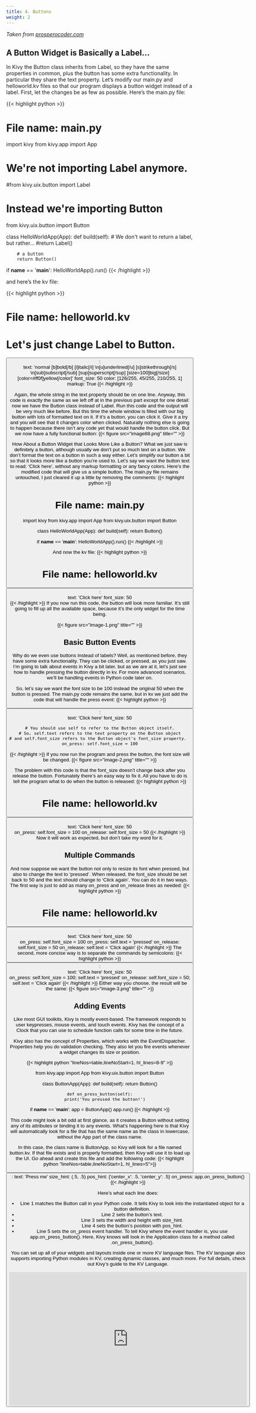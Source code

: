 ```yaml
---
title: 4. Buttons
weight: 2
---
```

*Taken from [prosperocoder.com](https://prosperocoder.com/posts/kivy/kivy-part-3-a-basic-kivy-app/)*


## A Button Widget is Basically a Label…
In Kivy the Button class inherits from Label, so they have the same properties in common, plus the button has some extra functionality. In particular they share the text property. Let’s modify our main.py and helloworld.kv files so that our program displays a button widget instead of a label. First, let the changes be as few as possible. Here’s the main.py file:

{{< highlight python >}}
# File name: main.py

import kivy
from kivy.app import App

# We're not importing Label anymore.
#from kivy.uix.button import Label

# Instead we're importing Button
from kivy.uix.button import Button

class HelloWorldApp(App):
    def build(self):
        # We don't want to return a label, but rather...
        #return Label()

        # a button
        return Button()

if __name__ == '__main__':
    HelloWorldApp().run()
{{< /highlight >}}

and here’s the kv file:

{{< highlight python >}}
# File name: helloworld.kv

# Let's just change Label to Button.
<Button>:    
    text: 'normal [b]bold[/b] [i]italic[/i] \n[u]underlined[/u] [s]strikethrough[/s] \n[sub]subscript[/sub] [sup]superscript[/sup] [size=100]big[/size] [color=#ff0f]yellow[/color]'
    font_size: 50
    color: [126/255, 45/255, 210/255, 1]
    markup: True
{{< /highlight >}}

Again, the whole string in the text property should be on one line. Anyway, this code is exactly the same as we left off at in the previous part except for one detail: now we have the Button class instead of Label. Run this code and the output will be very much like before. But this time the whole window is filled with our big button with lots of formatted text on it. If it’s a button, you can click it. Give it a try and you will see that it changes color when clicked. Naturally nothing else is going to happen because there isn’t any code yet that would handle the button click. But we now have a fully functional button:
{{< figure src="image88.png" title="" >}}

How About a Button Widget that Looks More Like a Button?
What we just saw is definitely a button, although usually we don’t put so much text on a button. We don’t format the text on a button in such a way either. Let’s simplify our button a bit so that it looks more like a button you’re used to. Let’s say we want the button text to read: ‘Click here’, without any markup formatting or any fancy colors. Here’s the modified code that will give us a simple button. The main.py file remains untouched, I just cleared it up a little by removing the comments:
{{< highlight python >}}
# File name: main.py

import kivy
from kivy.app import App
from kivy.uix.button import Button

class HelloWorldApp(App):
    def build(self):
        return Button()

if __name__ == '__main__':
    HelloWorldApp().run()
    {{< /highlight >}}

And now the kv file:
{{< highlight python >}}
# File name: helloworld.kv

<Button>:    
    text: 'Click here'
    font_size: 50   
{{< /highlight >}}
If you now run this code, the button will look more familiar. It’s still going to fill up all the available space, because it’s the only widget for the time being.

{{< figure src="image-1.png" title="" >}}

## Basic Button Events
Why do we even use buttons instead of labels? Well, as mentioned before, they have some extra functionality. They can be clicked, or pressed, as you just saw. I’m going to talk about events in Kivy a bit later, but as we are at it, let’s just see how to handle pressing the button directly in kv. For more advanced scenarios, we’ll be handling events in Python code later on.

So, let’s say we want the font size to be 100 instead the original 50 when the button is pressed. The main.py code remains the same, but in kv we just add the code that will handle the press event:
{{< highlight python >}}
<Button>:    
    text: 'Click here'
    font_size: 50 

    # You should use self to refer to the Button object itself.
    # So, self.text refers to the text property on the Button object
    # and self.font_size refers to the Button object's font_size property.  
    on_press: self.font_size = 100

{{< /highlight >}}
If you now run the program and press the button, the font size will be changed.
{{< figure src="image-2.png" title="" >}}

The problem with this code is that the font_size doesn’t change back after you release the button. Fortunately there’s an easy way to fix it. All you have to do is tell the program what to do when the button is released:
{{< highlight python >}}
# File name: helloworld.kv

<Button>:    
    text: 'Click here'
    font_size: 50      
    on_press: self.font_size = 100
    on_release: self.font_size = 50
    {{< /highlight >}}
Now it will work as expected, but don’t take my word for it.

## Multiple Commands
And now suppose we want the button not only to resize its font when pressed, but also to change the text to ‘pressed’. When released, the font_size should be set back to 50 and the text should change to ‘Click again’. You can do it in two ways. The first way is just to add as many on_press and on_release lines as needed:
{{< highlight python >}}
# File name: helloworld.kv

<Button>:    
    text: 'Click here'
    font_size: 50      
    on_press: self.font_size = 100
    on_press: self.text = 'pressed'
    on_release: self.font_size = 50
    on_release: self.text = 'Click again'
{{< /highlight >}}
The second, more concise way is to separate the commands by semicolons:
{{< highlight python >}}
<Button>:    
    text: 'Click here'
    font_size: 50   
    on_press: self.font_size = 100; self.text = 'pressed'
    on_release: self.font_size = 50; self.text = 'Click again'
{{< /highlight >}}
Either way you choose, the result will be the same:
{{< figure src="image-3.png" title="" >}}

## Adding Events
Like most GUI toolkits, Kivy is mostly event-based. The framework responds to user keypresses, mouse events, and touch events. Kivy has the concept of a Clock that you can use to schedule function calls for some time in the future.

Kivy also has the concept of Properties, which works with the EventDispatcher. Properties help you do validation checking. They also let you fire events whenever a widget changes its size or position.

{{< highlight python "lineNos=table,lineNoStart=1, hl_lines=8-9" >}}

from kivy.app import App
from kivy.uix.button import Button

class ButtonApp(App):
    def build(self):
        return Button()

    def on_press_button(self):
        print('You pressed the button!')

if __name__ == '__main__':
    app = ButtonApp()
    app.run()
{{< /highlight  >}}

This code might look a bit odd at first glance, as it creates a Button without setting any of its attributes or binding it to any events. What’s happening here is that Kivy will automatically look for a file that has the same name as the class in lowercase, without the App part of the class name.

In this case, the class name is ButtonApp, so Kivy will look for a file named button.kv. If that file exists and is properly formatted, then Kivy will use it to load up the UI. Go ahead and create this file and add the following code:
{{< highlight python "lineNos=table,lineNoStart=1, hl_lines=5">}}
<Button>:
    text: 'Press me'
    size_hint: (.5, .5)
    pos_hint: {'center_x': .5, 'center_y': .5}
    on_press: app.on_press_button()
    {{< /highlight >}}

Here’s what each line does:

- Line 1 matches the Button call in your Python code. It tells Kivy to look into the instantiated object for a button definition.
- Line 2 sets the button’s text.
- Line 3 sets the width and height with size_hint.
- Line 4 sets the button’s position with pos_hint.
- Line 5 sets the on_press event handler. To tell Kivy where the event handler is, you use app.on_press_button(). Here, Kivy knows will look in the Application class for a method called .on_press_button().

You can set up all of your widgets and layouts inside one or more KV language files. The KV language also supports importing Python modules in KV, creating dynamic classes, and much more. For full details, check out Kivy’s guide to the KV Language.

<iframe width="640" height="360" src="https://web.microsoftstream.com/embed/video/3fbcc8ab-8fae-4900-85f6-f58a4284522c?autoplay=false&showinfo=true" allowfullscreen style="border:none;"></iframe>
